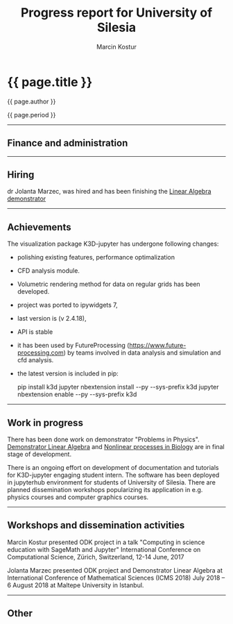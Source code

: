 ﻿---
layout: page
title: "Progress report for University of Silesia"
theme: white
transition: none
author: Marcin Kostur
period: Reporting period from March 2017 to October 2018
---

# {{ page.title }}

{{ page.author }}


{{ page.period }}

---

## Finance and administration



---
## Hiring

dr Jolanta Marzec, was hired  and has been finishing  the [Linear Algebra demonstrator](http://visual.icse.us.edu.pl/LA)

---
## Achievements

The visualization package K3D-jupyter has undergone following changes: 

 - polishing existing features, performance optimalization
 - CFD analysis module.
 - Volumetric rendering method for data on regular grids  has been developed.
 - project was ported to ipywidgets 7, 
 - last version is (v 2.4.18), 
 - API is  stable
 - it has been used by FutureProcessing (https://www.future-processing.com) by teams involved in data analysis and simulation and cfd analysis.
 - the latest version is included in pip: 
 	
	pip install k3d
	jupyter nbextension install --py --sys-prefix k3d
	jupyter nbextension enable --py --sys-prefix k3d



---
## Work in progress


There has been done work on demonstrator  "Problems in Physics".
[Demonstrator Linear Algebra](http://visual.icse.us.edu.pl/LA)  and [Nonlinear processes in Biology](http://visual.icse.us.edu.pl/NPB) are in final  stage of development.

There is an ongoing effort on development of documentation and tutorials for K3D-jupyter engaging student intern. The software has been deployed in jupyterhub environment for students of University of Silesia. There are planned dissemination workshops popularizing its application in e.g. physics courses and computer graphics courses.

---
## Workshops and dissemination activities

Marcin Kostur presented ODK project in a talk "Computing in science education with SageMath and Jupyter" 
International Conference on Computational Science, Zürich, Switzerland,    12-14 June, 2017

Jolanta Marzec presented ODK project and Demonstrator Linear Algebra at International Conference of Mathematical Sciences (ICMS 2018) July 2018 – 6 August 2018 at Maltepe University in Istanbul.



---
## Other



